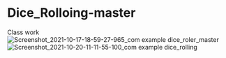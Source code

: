 # Dice_Rolloing-master
Class work
![Screenshot_2021-10-17-18-59-27-965_com example dice_roler_master](https://user-images.githubusercontent.com/92102583/137631389-dc7f8359-0ac8-4a6e-b947-99e5f194c966.jpg)
![Screenshot_2021-10-20-11-11-55-100_com example dice_rolling](https://user-images.githubusercontent.com/92102583/138038447-b005453d-f1cc-4e93-ae81-b20aa3dae55d.jpg)

